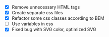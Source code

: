 - [x] Remove unnecessary HTML tags
- [x] Create separate css files
- [x] Refactor some css classes according to BEM  
- [ ] Use variables in css
- [x] Fixed bug with SVG color, optimized SVG
